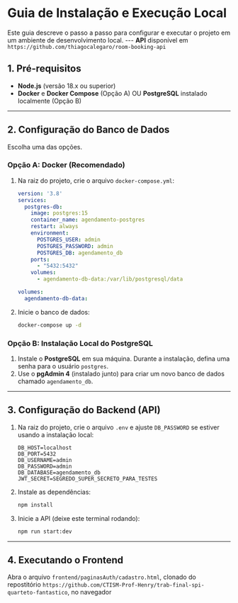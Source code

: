 # Guia de Instalação e Execução Local

Este guia descreve o passo a passo para configurar e executar o projeto em um ambiente de desenvolvimento local.
--- **API** disponível em `https://github.com/thiagocalegaro/room-booking-api`

## 1. Pré-requisitos

-   **Node.js** (versão 18.x ou superior)
-   **Docker** e **Docker Compose** (Opção A) OU **PostgreSQL** instalado localmente (Opção B)

---

## 2. Configuração do Banco de Dados

Escolha uma das opções.

### Opção A: Docker (Recomendado)

1.  Na raiz do projeto, crie o arquivo `docker-compose.yml`:

    ```yml
    version: '3.8'
    services:
      postgres-db:
        image: postgres:15
        container_name: agendamento-postgres
        restart: always
        environment:
          POSTGRES_USER: admin
          POSTGRES_PASSWORD: admin
          POSTGRES_DB: agendamento_db
        ports:
          - "5432:5432"
        volumes:
          - agendamento-db-data:/var/lib/postgresql/data

    volumes:
      agendamento-db-data:
    ```

2.  Inicie o banco de dados:

    ```bash
    docker-compose up -d
    ```

### Opção B: Instalação Local do PostgreSQL

1.  Instale o **PostgreSQL** em sua máquina. Durante a instalação, defina uma senha para o usuário `postgres`.
2.  Use o **pgAdmin 4** (instalado junto) para criar um novo banco de dados chamado `agendamento_db`.

---

## 3. Configuração do Backend (API)

1.  Na raiz do projeto, crie o arquivo `.env` e ajuste `DB_PASSWORD` se estiver usando a instalação local:

    ```env
    DB_HOST=localhost
    DB_PORT=5432
    DB_USERNAME=admin
    DB_PASSWORD=admin
    DB_DATABASE=agendamento_db
    JWT_SECRET=SEGREDO_SUPER_SECRETO_PARA_TESTES
    ```

2.  Instale as dependências:
    ```bash
    npm install
    ```

3.  Inicie a API (deixe este terminal rodando):
    ```bash
    npm run start:dev
    ```

---

## 4. Executando o Frontend

Abra o arquivo `frontend/paginasAuth/cadastro.html`, clonado do repostitório `https://github.com/CTISM-Prof-Henry/trab-final-spi-quarteto-fantastico`, no navegador